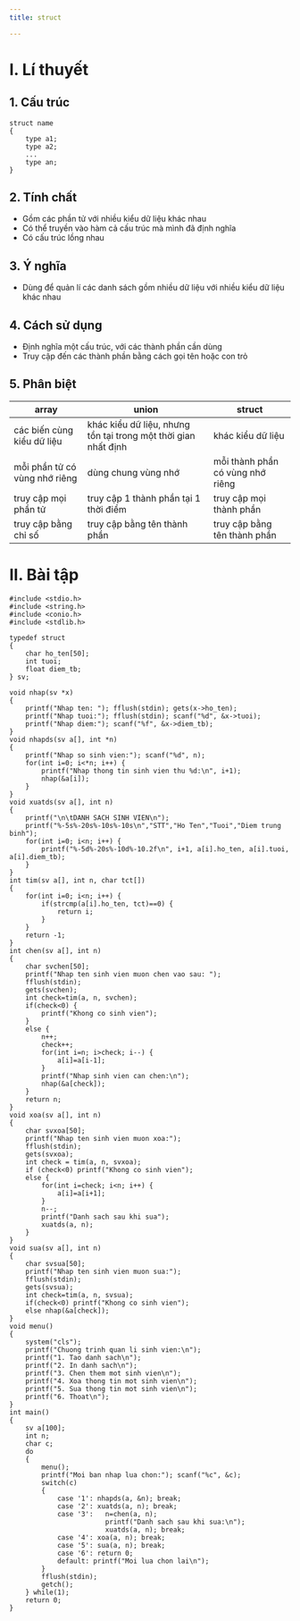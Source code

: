 ```yaml
---
title: struct

---
```


# I. Lí thuyết
## 1. Cấu trúc
```
struct name 
{
    type a1;
    type a2;
    ...
    type an;
}
```
## 2. Tính chất
- Gồm các phần tử với nhiều kiểu dữ liệu khác nhau
- Có thể truyền vào hàm cả cấu trúc mà mình đã định nghĩa
- Có cấu trúc lồng nhau

## 3. Ý nghĩa
- Dùng để quản lí các danh sách gồm nhiều dữ liệu với nhiều kiểu dữ liệu khác nhau

## 4. Cách sử dụng
- Định nghĩa một cấu trúc, với các thành phần cần dùng
- Truy cập đến các thành phần bằng cách gọi tên hoặc con trỏ

## 5. Phân biệt

| array                         | union                                                          | struct                           |
| ----------------------------- | -------------------------------------------------------------- | -------------------------------- |
| các biến cùng kiểu dữ liệu    | khác kiểu dữ liệu, nhưng tồn tại trong một thời gian nhất định | khác kiểu dữ liệu                |
| mỗi phần tử có vùng nhớ riêng | dùng chung vùng nhớ                                            | mỗi thành phần có vùng nhớ riêng |
| truy cập mọi phần tử          | truy cập 1 thành phần tại 1 thời điểm                          | truy cập mọi thành phần          |
|truy cập bằng chỉ số|truy cập bằng tên thành phần|truy cập bằng tên thành phần|

# II. Bài tập
```
#include <stdio.h>
#include <string.h>
#include <conio.h>
#include <stdlib.h>

typedef struct
{
    char ho_ten[50];
    int tuoi;
    float diem_tb;
} sv;

void nhap(sv *x)
{
    printf("Nhap ten: "); fflush(stdin); gets(x->ho_ten);
    printf("Nhap tuoi:"); fflush(stdin); scanf("%d", &x->tuoi);
    printf("Nhap diem:"); scanf("%f", &x->diem_tb);
}
void nhapds(sv a[], int *n)
{
    printf("Nhap so sinh vien:"); scanf("%d", n);
    for(int i=0; i<*n; i++) {
        printf("Nhap thong tin sinh vien thu %d:\n", i+1);
        nhap(&a[i]);
    }
}
void xuatds(sv a[], int n)
{
    printf("\n\tDANH SACH SINH VIEN\n");
    printf("%-5s%-20s%-10s%-10s\n","STT","Ho Ten","Tuoi","Diem trung binh");
    for(int i=0; i<n; i++) {
        printf("%-5d%-20s%-10d%-10.2f\n", i+1, a[i].ho_ten, a[i].tuoi, a[i].diem_tb);
    }
}
int tim(sv a[], int n, char tct[])
{
    for(int i=0; i<n; i++) {
        if(strcmp(a[i].ho_ten, tct)==0) {
            return i;
        }
    }
    return -1;
}
int chen(sv a[], int n)
{
    char svchen[50];
    printf("Nhap ten sinh vien muon chen vao sau: ");
    fflush(stdin);
    gets(svchen);
    int check=tim(a, n, svchen);
    if(check<0) {
        printf("Khong co sinh vien");
    }
    else {
        n++;
        check++;
        for(int i=n; i>check; i--) {
            a[i]=a[i-1];
        }
        printf("Nhap sinh vien can chen:\n");
        nhap(&a[check]);
    }
    return n;
}
void xoa(sv a[], int n)
{
    char svxoa[50];
    printf("Nhap ten sinh vien muon xoa:");
    fflush(stdin);
    gets(svxoa);
    int check = tim(a, n, svxoa);
    if (check<0) printf("Khong co sinh vien");
    else {
        for(int i=check; i<n; i++) {
            a[i]=a[i+1];
        }
        n--;
        printf("Danh sach sau khi sua");
        xuatds(a, n);
    }
}
void sua(sv a[], int n)
{
    char svsua[50];
    printf("Nhap ten sinh vien muon sua:");
    fflush(stdin);
    gets(svsua);
    int check=tim(a, n, svsua);
    if(check<0) printf("Khong co sinh vien");
    else nhap(&a[check]);
}
void menu()
{
    system("cls");
    printf("Chuong trinh quan li sinh vien:\n");
    printf("1. Tao danh sach\n");
    printf("2. In danh sach\n");
    printf("3. Chen them mot sinh vien\n");
    printf("4. Xoa thong tin mot sinh vien\n");
    printf("5. Sua thong tin mot sinh vien\n");
    printf("6. Thoat\n");
}
int main()
{
    sv a[100];
    int n;
    char c;
    do
    {
        menu();
        printf("Moi ban nhap lua chon:"); scanf("%c", &c);
        switch(c)
        {
            case '1': nhapds(a, &n); break;
            case '2': xuatds(a, n); break;
            case '3':   n=chen(a, n);
                        printf("Danh sach sau khi sua:\n");
                        xuatds(a, n); break;
            case '4': xoa(a, n); break;
            case '5': sua(a, n); break;
            case '6': return 0;
            default: printf("Moi lua chon lai\n");
        }
        fflush(stdin);
        getch();
    } while(1);
    return 0;
}
```
